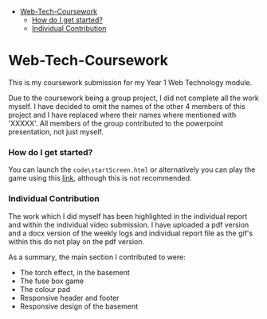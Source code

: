 - [Web-Tech-Coursework](#web-tech-coursework)
    - [How do I get started?](#how-do-i-get-started)
    - [Individual Contribution](#individual-contribution)

# Web-Tech-Coursework
This is my coursework submission for my Year 1 Web Technology module. 

Due to the coursework being a group project, I did not complete all the work myself. I have decided to omit the names of the other 4 members of this project and I have replaced where their names where mentioned with 'XXXXX'. All members of the group contributed to the powerpoint presentation, not just myself.

### How do I get started? ###
You can launch the ```code\startScreen.html``` or alternatively you can play the game using this [link](https://web-tech-coursework.netlify.app/), although this is not recommended.

### Individual Contribution ###
The work which I did myself has been highlighted in the individual report and within the individual video submission. I have uploaded a pdf version and a docx version of the weekly logs and individual report file as the gif's within this do not play on the pdf version. 

As a summary, the main section I contributed to were:
* The torch effect, in the basement 
* The fuse box game
* The colour pad
* Responsive header and footer
* Responsive design of the basement

